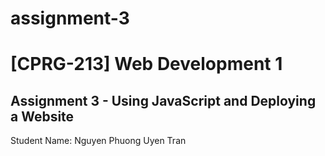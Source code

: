 # assignment-3
# **[CPRG-213] Web Development 1**
## **Assignment 3 - Using JavaScript and Deploying a Website**
Student Name: Nguyen Phuong Uyen Tran
